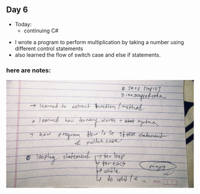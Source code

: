 ## Day 6

* Today:
    * continuing C#

- I wrote a program to perform multiplication by taking a number using different control statements
- also learned the flow of switch case and else if statements.
### here are notes:
![Images](https://github.com/realtirtha/100DaysOfCode-ProgressTracker/blob/main/images/6a.jpg)